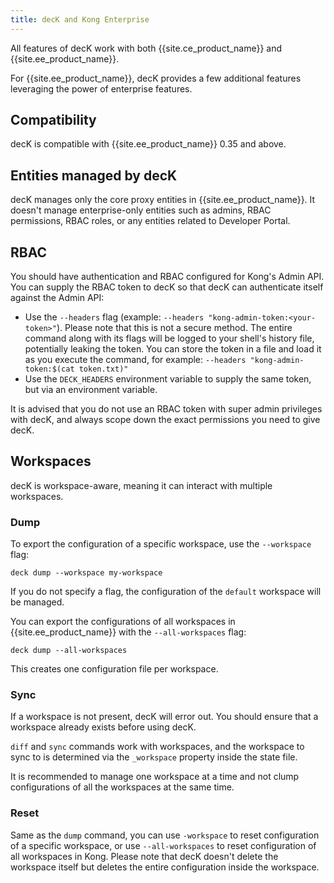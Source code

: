 ```yaml
---
title: decK and Kong Enterprise
---
```


All features of decK work with both {{site.ce_product_name}} and {{site.ee_product_name}}.

For {{site.ee_product_name}}, decK provides a few additional features leveraging the
power of enterprise features.

## Compatibility

decK is compatible with {{site.ee_product_name}} 0.35 and above.

## Entities managed by decK

decK manages only the core proxy entities in {{site.ee_product_name}}. It doesn't
manage enterprise-only entities such as admins, RBAC permissions, RBAC roles,
or any entities related to Developer Portal.

## RBAC

You should have authentication and RBAC configured for Kong's Admin API.
You can supply the RBAC token to decK so that decK can authenticate itself
against the Admin API:
- Use the `--headers` flag (example: `--headers "kong-admin-token:<your-token>"`).
  Please note that this is not a secure method. The entire command along with
  its flags will be logged to your shell's history file, potentially leaking
  the token. You can store the token in a file and load it as you execute the
  command, for example: `--headers "kong-admin-token:$(cat token.txt)"`
- Use the `DECK_HEADERS` environment variable to supply the same token, but via
  an environment variable.

It is advised that you do not use an RBAC token with super admin privileges
with decK, and always scope down the exact permissions you need to give
decK.

## Workspaces

decK is workspace-aware, meaning it can interact with multiple workspaces.

### Dump

To export the configuration of a specific workspace, use the `--workspace` flag:

```
deck dump --workspace my-workspace
```

If you do not specify a flag, the configuration of the `default` workspace will
be managed.

You can export the configurations of all workspaces in {{site.ee_product_name}} with
the `--all-workspaces` flag:

```
deck dump --all-workspaces
```

This creates one configuration file per workspace.

### Sync

If a workspace is not present, decK will error out.
You should ensure that a workspace already exists before using decK.

`diff` and `sync` commands work with workspaces, and the workspace to sync
to is determined via the `_workspace` property inside the state file.

It is recommended to manage one workspace at a time and not clump
configurations of all the workspaces at the same time.

### Reset

Same as the `dump` command, you can use `-workspace` to reset configuration of a
specific workspace, or use `--all-workspaces` to reset configuration of all
workspaces in Kong.
Please note that decK doesn't delete the workspace itself but deletes the
entire configuration inside the workspace.
